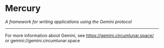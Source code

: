 # Mercury

*A framework for writing applications using the Gemini protocol*

---

For more information about Gemini, see https://gemini.circumlunar.space/ or gemini://gemini.circumlunar.space

